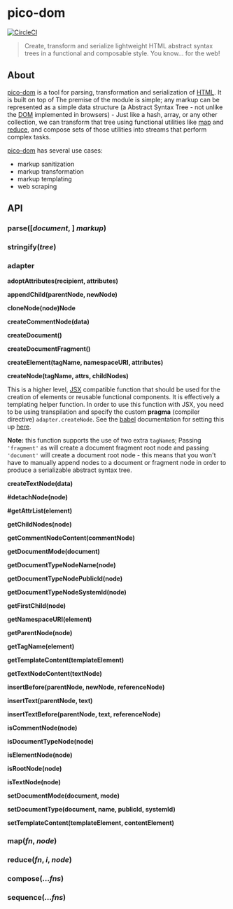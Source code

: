 # pico-dom

[![CircleCI](https://circleci.com/gh/raywhite/pico-dom.svg?style=shield&circle-token=971d877b223828f6c0bd193cc0e0ff602f721ef7)](https://circleci.com/gh/raywhite/pico-dom)

> Create, transform and serialize lightweight HTML abstract syntax trees in a functional and composable style. You know... for the web!

## About

[pico-dom](https://github.com/raywhite/pico-dom) is a tool for parsing, transformation and serialization of [HTML](https://www.w3.org/TR/html5/). It is built on top of The premise of the module is simple; any markup can be represented as a simple data structure (a Abstract Syntax Tree - not unlike the [DOM](https://developer.mozilla.org/en-US/docs/Web/API/Document_Object_Model) implemented in browsers) - Just like a hash, array, or any other collection, we can transform that tree using functional utilities like [map](#map) and [reduce](#reduce), and compose sets of those utilities into streams that perform complex tasks.

[pico-dom](https://github.com/raywhite/pico-dom) has several use cases:
 - markup sanitization
 - markup transformation
 - markup templating
 - web scraping

## API

### **parse([*document*, ] *markup*)**

### **stringify(*tree*)**

### **adapter**

  **adoptAttributes(recipient, attributes)**

  **appendChild(parentNode, newNode)**

  **cloneNode(node)Node**

  **createCommentNode(data)**

  **createDocument()**

  **createDocumentFragment()**

  **createElement(tagName, namespaceURI, attributes)**

  **createNode(tagName, attrs, childNodes)**

This is a higher level, [JSX](https://facebook.github.io/jsx/) compatible function that should be used for the creation of elements or reusable functional components. It is effectively a templating helper function. In order to use this function with JSX, you need to be using transpilation and specify the custom **pragma** (compiler directive) `adapter.createNode`. See the [babel](https://babeljs.io/) documentation for setting this up [here]([babel](https://babeljs.io/docs/plugins/transform-react-jsx/)).

**Note:** this function supports the use of two extra `tagName`s; Passing `'fragment'` as will create a document fragment root node and passing `'document'` will create a document root node - this means that you won't have to manually append nodes to a document or fragment node in order to produce a serializable abstract syntax tree.

  **createTextNode(data)**

  **#detachNode(node)**

  **#getAttrList(element)**

  **getChildNodes(node)**

  **getCommentNodeContent(commentNode)**

  **getDocumentMode(document)**

  **getDocumentTypeNodeName(node)**

  **getDocumentTypeNodePublicId(node)**

  **getDocumentTypeNodeSystemId(node)**

  **getFirstChild(node)**

  **getNamespaceURI(element)**

  **getParentNode(node)**

  **getTagName(element)**

  **getTemplateContent(templateElement)**

  **getTextNodeContent(textNode)**

  **insertBefore(parentNode, newNode, referenceNode)**

  **insertText(parentNode, text)**

  **insertTextBefore(parentNode, text, referenceNode)**

  **isCommentNode(node)**

  **isDocumentTypeNode(node)**

  **isElementNode(node)**

  **isRootNode(node)**

  **isTextNode(node)**

  **setDocumentMode(document, mode)**

  **setDocumentType(document, name, publicId, systemId)**

  **setTemplateContent(templateElement, contentElement)**

### **map(*fn*, *node*)**

### **reduce(*fn*, *i*, *node*)**

### **compose(...*fns*)**

### **sequence(...*fns*)**

